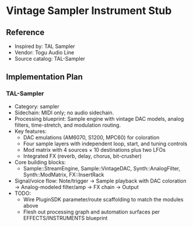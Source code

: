 # Vintage Sampler Instrument Stub

## Reference
- Inspired by: TAL Sampler
- Vendor: Togu Audio Line
- Source catalog: TAL-Sampler

## Implementation Plan
### TAL-Sampler
- Category: sampler
- Sidechain: MIDI only; no audio sidechain.
- Processing blueprint: Sample engine with vintage DAC models, analog filters, time-stretch, and modulation routing.
- Key features:
  - DAC emulations (AM6070, S1200, MPC60) for coloration
  - Four sample layers with independent loop, start, and tuning controls
  - Mod matrix with 4 sources × 10 destinations plus two LFOs
  - Integrated FX (reverb, delay, chorus, bit-crusher)
- Core building blocks:
  - Sample::StreamEngine, Sample::VintageDAC, Synth::AnalogFilter, Synth::ModMatrix, FX::InsertRack
- Signal/voice flow: Note/trigger → Sample playback with DAC coloration → Analog-modeled filter/amp → FX chain → Output
- TODO:
  - Wire PluginSDK parameter/route scaffolding to match the modules above
  - Flesh out processing graph and automation surfaces per EFFECTS/INSTRUMENTS blueprint
